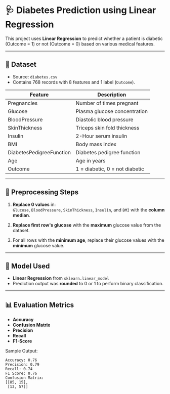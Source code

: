 
# 🩺 Diabetes Prediction using Linear Regression

This project uses **Linear Regression** to predict whether a patient is diabetic (Outcome = 1) or not (Outcome = 0) based on various medical features.

---

## 📁 Dataset

- Source: `diabetes.csv`
- Contains 768 records with 8 features and 1 label (`Outcome`).

| Feature               | Description                           |
|------------------------|---------------------------------------|
| Pregnancies           | Number of times pregnant              |
| Glucose               | Plasma glucose concentration          |
| BloodPressure         | Diastolic blood pressure              |
| SkinThickness         | Triceps skin fold thickness           |
| Insulin               | 2-Hour serum insulin                  |
| BMI                   | Body mass index                       |
| DiabetesPedigreeFunction | Diabetes pedigree function        |
| Age                   | Age in years                          |
| Outcome               | 1 = diabetic, 0 = not diabetic        |

---

## 🧪 Preprocessing Steps

1. **Replace 0 values** in:  
   `Glucose`, `BloodPressure`, `SkinThickness`, `Insulin`, and `BMI` with the **column median**.

2. **Replace first row's glucose** with the **maximum** glucose value from the dataset.

3. For all rows with the **minimum age**, replace their glucose values with the **minimum** glucose value.

---

## 🧠 Model Used

- **Linear Regression** from `sklearn.linear_model`
- Prediction output was **rounded** to 0 or 1 to perform binary classification.

---

## 📊 Evaluation Metrics

- **Accuracy**
- **Confusion Matrix**
- **Precision**
- **Recall**
- **F1-Score**

Sample Output:
```text
Accuracy: 0.76
Precision: 0.79
Recall: 0.74
F1 Score: 0.76
Confusion Matrix:
[[85, 15],
 [13, 57]]

